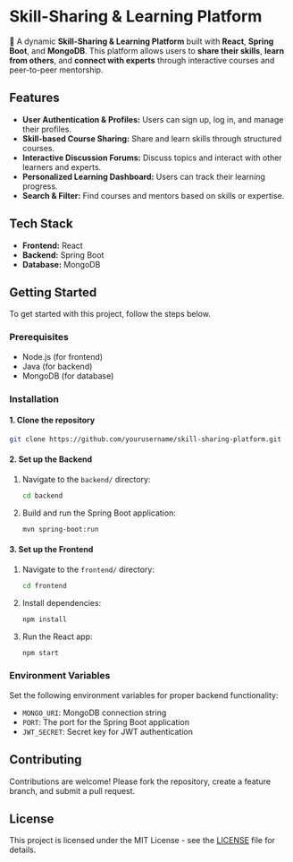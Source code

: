 # Skill-Sharing & Learning Platform

🚀 A dynamic **Skill-Sharing & Learning Platform** built with **React**, **Spring Boot**, and **MongoDB**. This platform allows users to **share their skills**, **learn from others**, and **connect with experts** through interactive courses and peer-to-peer mentorship.

## Features

- **User Authentication & Profiles:** Users can sign up, log in, and manage their profiles.
- **Skill-based Course Sharing:** Share and learn skills through structured courses.
- **Interactive Discussion Forums:** Discuss topics and interact with other learners and experts.
- **Personalized Learning Dashboard:** Users can track their learning progress.
- **Search & Filter:** Find courses and mentors based on skills or expertise.

## Tech Stack

- **Frontend:** React
- **Backend:** Spring Boot
- **Database:** MongoDB

## Getting Started

To get started with this project, follow the steps below.

### Prerequisites

- Node.js (for frontend)
- Java (for backend)
- MongoDB (for database)

### Installation

#### 1. Clone the repository

```bash
git clone https://github.com/yourusername/skill-sharing-platform.git
```

#### 2. Set up the Backend

1. Navigate to the `backend/` directory:
    ```bash
    cd backend
    ```

2. Build and run the Spring Boot application:
    ```bash
    mvn spring-boot:run
    ```

#### 3. Set up the Frontend

1. Navigate to the `frontend/` directory:
    ```bash
    cd frontend
    ```

2. Install dependencies:
    ```bash
    npm install
    ```

3. Run the React app:
    ```bash
    npm start
    ```

### Environment Variables

Set the following environment variables for proper backend functionality:

- `MONGO_URI`: MongoDB connection string
- `PORT`: The port for the Spring Boot application
- `JWT_SECRET`: Secret key for JWT authentication

## Contributing

Contributions are welcome! Please fork the repository, create a feature branch, and submit a pull request.

## License

This project is licensed under the MIT License - see the [LICENSE](LICENSE) file for details.
